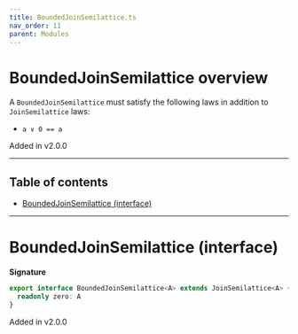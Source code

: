 ```yaml
---
title: BoundedJoinSemilattice.ts
nav_order: 11
parent: Modules
---
```


# BoundedJoinSemilattice overview

A `BoundedJoinSemilattice` must satisfy the following laws in addition to `JoinSemilattice` laws:

- `a ∨ 0 == a`

Added in v2.0.0

---

<h2 class="text-delta">Table of contents</h2>

- [BoundedJoinSemilattice (interface)](#boundedjoinsemilattice-interface)

---

# BoundedJoinSemilattice (interface)

**Signature**

```ts
export interface BoundedJoinSemilattice<A> extends JoinSemilattice<A> {
  readonly zero: A
}
```

Added in v2.0.0

